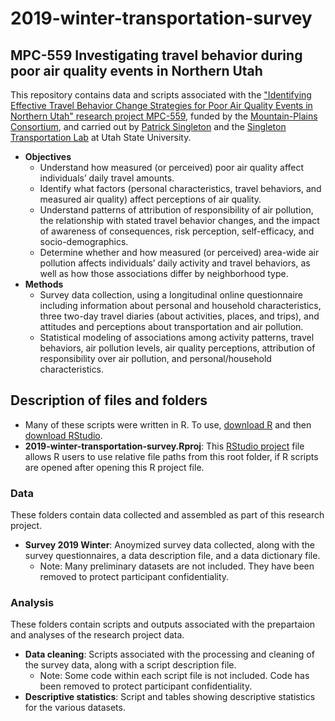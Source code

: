 # 2019-winter-transportation-survey

## MPC-559 Investigating travel behavior during poor air quality events in Northern Utah

This repository contains data and scripts associated with the ["Identifying Effective Travel Behavior Change Strategies for Poor Air Quality Events in Northern Utah" research project MPC-559](https://www.mountain-plains.org/research/details.php?id=456), funded by the [Mountain-Plains Consortium](https://www.mountain-plains.org/), and carried out by [Patrick Singleton](https://engineering.usu.edu/cee/people/faculty/singleton-patrick) and the [Singleton Transportation Lab](https://engineering.usu.edu/cee/research/labs/patrick-singleton/) at Utah State University. 

* **Objectives**
   * Understand how measured (or perceived) poor air quality affect individuals’ daily travel amounts. 
   * Identify what factors (personal characteristics, travel behaviors, and measured air quality) affect perceptions of air quality. 
   * Understand patterns of attribution of responsibility of air pollution, the relationship with stated travel behavior changes, and the impact of awareness of consequences, risk perception, self-efficacy, and socio-demographics.
   * Determine whether and how measured (or perceived) area-wide air pollution affects individuals’ daily activity and travel behaviors, as well as how those associations differ by neighborhood type.
* **Methods**
   * Survey data collection, using a longitudinal online questionnaire including information about personal and household characteristics, three two-day travel diaries (about activities, places, and trips), and attitudes and perceptions about transportation and air pollution. 
   * Statistical modeling of associations among activity patterns, travel behaviors, air pollution levels, air quality perceptions, attribution of responsibility over air pollution, and personal/household characteristics. 

## Description of files and folders

* Many of these scripts were written in R. To use, [download R](https://cloud.r-project.org/) and then [download RStudio](https://posit.co/download/rstudio-desktop/#download).
* **2019-winter-transportation-survey.Rproj**: This [RStudio project](https://support.posit.co/hc/en-us/articles/200526207-Using-RStudio-Projects) file allows R users to use relative file paths from this root folder, if R scripts are opened after opening this R project file. 

### Data
These folders contain data collected and assembled as part of this research project.
* **Survey 2019 Winter**: Anoymized survey data collected, along with the survey questionnaires, a data description file, and a data dictionary file. 
   * Note: Many preliminary datasets are not included. They have been removed to protect participant confidentiality. 

### Analysis
These folders contain scripts and outputs associated with the prepartaion and analyses of the research project data.
* **Data cleaning**: Scripts associated with the processing and cleaning of the survey data, along with a script description file.
   * Note: Some code within each script file is not included. Code has been removed to protect participant confidentiality.
* **Descriptive statistics**: Script and tables showing descriptive statistics for the various datasets. 
